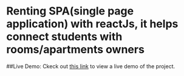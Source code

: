 
# Renting SPA(single page application) with reactJs, it helps connect students with rooms/apartments owners

##Live Demo:
Ckeck out [this link](https://coloc-kech.netlify.app/) to view a live demo of the project.
